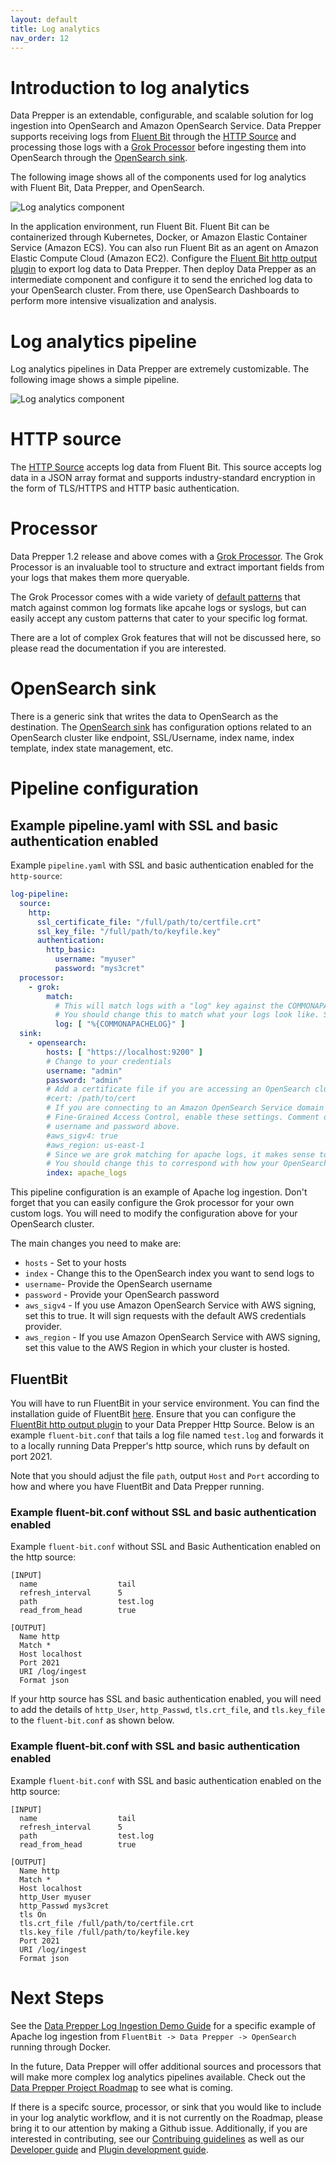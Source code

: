 ```yaml
---
layout: default
title: Log analytics
nav_order: 12
---
```


# Introduction to log analytics

Data Prepper is an extendable, configurable, and scalable solution for log ingestion into OpenSearch and Amazon OpenSearch Service. Data Prepper supports receiving logs from [Fluent Bit](https://fluentbit.io/) through the [HTTP Source](https://github.com/opensearch-project/data-prepper/blob/main/data-prepper-plugins/http-source/README.md) and processing those logs with a [Grok Processor](https://github.com/opensearch-project/data-prepper/blob/main/data-prepper-plugins/grok-processor/README.md) before ingesting them into OpenSearch through the [OpenSearch sink](https://github.com/opensearch-project/data-prepper/blob/main/data-prepper-plugins/opensearch/README.md).

The following image shows all of the components used for log analytics with Fluent Bit, Data Prepper, and OpenSearch.

![Log analytics component]({{site.url}}{{site.baseurl}}/images/data-prepper/log-analytics/log-analytics-components.png)

In the application environment, run Fluent Bit. Fluent Bit can be containerized through Kubernetes, Docker, or Amazon Elastic Container Service (Amazon ECS). You can also run Fluent Bit as an agent on Amazon Elastic Compute Cloud (Amazon EC2). Configure the [Fluent Bit http output plugin](https://docs.fluentbit.io/manual/pipeline/outputs/http) to export log data to Data Prepper. Then deploy Data Prepper as an intermediate component and configure it to send the enriched log data to your OpenSearch cluster. From there, use OpenSearch Dashboards to perform more intensive visualization and analysis. 

# Log analytics pipeline 

Log analytics pipelines in Data Prepper are extremely customizable. The following image shows a simple pipeline. 

![Log analytics component]({{site.url}}{{site.baseurl}}/images/data-prepper/log-analytics/log-ingestion-fluent-bit-data-prepper.png)

# HTTP source

The [HTTP Source](https://github.com/opensearch-project/data-prepper/blob/main/data-prepper-plugins/http-source/README.md) accepts log data from Fluent Bit. This source accepts log data in a JSON array format and supports industry-standard encryption in the form of TLS/HTTPS and HTTP basic authentication.

# Processor

Data Prepper 1.2 release and above comes with a [Grok Processor](https://github.com/opensearch-project/data-prepper/blob/main/data-prepper-plugins/grok-processor/README.md). The Grok Processor is an invaluable tool to structure and extract important fields from your logs that makes them more queryable.

The Grok Processor comes with a wide variety of [default patterns](https://github.com/thekrakken/java-grok/blob/master/src/main/resources/patterns/patterns) that match against common log formats like apcahe logs or syslogs, but can easily accept any custom patterns that cater to your specific log format.

There are a lot of complex Grok features that will not be discussed here, so please read the documentation if you are interested.

# OpenSearch sink

There is a generic sink that writes the data to OpenSearch as the destination. The [OpenSearch sink](https://github.com/opensearch-project/data-prepper/blob/main/data-prepper-plugins/opensearch/README.md) has configuration options related to an OpenSearch cluster like endpoint, SSL/Username, index name, index template, index state management, etc.

# Pipeline configuration

## Example pipeline.yaml with SSL and basic authentication enabled

Example `pipeline.yaml` with SSL and basic authentication enabled for the `http-source`:

```yaml
log-pipeline:
  source:
    http:
      ssl_certificate_file: "/full/path/to/certfile.crt"
      ssl_key_file: "/full/path/to/keyfile.key"
      authentication:
        http_basic:
          username: "myuser"
          password: "mys3cret"
  processor:
    - grok:
        match:
          # This will match logs with a "log" key against the COMMONAPACHELOG pattern (ex: { "log": "actual apache log..." } )
          # You should change this to match what your logs look like. See the grok documenation to get started.
          log: [ "%{COMMONAPACHELOG}" ]
  sink:
    - opensearch:
        hosts: [ "https://localhost:9200" ]
        # Change to your credentials
        username: "admin"
        password: "admin"
        # Add a certificate file if you are accessing an OpenSearch cluster with a self-signed certificate  
        #cert: /path/to/cert
        # If you are connecting to an Amazon OpenSearch Service domain without
        # Fine-Grained Access Control, enable these settings. Comment out the
        # username and password above.
        #aws_sigv4: true
        #aws_region: us-east-1
        # Since we are grok matching for apache logs, it makes sense to send them to an OpenSearch index named apache_logs.
        # You should change this to correspond with how your OpenSearch indixes are set up.
        index: apache_logs
```

This pipeline configuration is an example of Apache log ingestion. Don't forget that you can easily configure the Grok processor for your own custom logs. You will need to modify the configuration above for your OpenSearch cluster.

The main changes you need to make are:

* `hosts` - Set to your hosts
* `index` - Change this to the OpenSearch index you want to send logs to
* `username`- Provide the OpenSearch username
* `password` - Provide your OpenSearch password
* `aws_sigv4` - If you use Amazon OpenSearch Service with AWS signing, set this to true. It will sign requests with the default AWS credentials provider.
* `aws_region` - If you use Amazon OpenSearch Service with AWS signing, set this value to the AWS Region in which your cluster is hosted.

## FluentBit

You will have to run FluentBit in your service environment. You can find the installation guide of FluentBit [here](https://docs.fluentbit.io/manual/installation/getting-started-with-fluent-bit). Ensure that you can configure the [FluentBit http output plugin](https://docs.fluentbit.io/manual/pipeline/outputs/http) to your Data Prepper Http Source. Below is an example `fluent-bit.conf` that tails a log file named `test.log` and forwards it to a locally running Data Prepper's http source, which runs by default on port 2021. 

Note that you should adjust the file `path`, output `Host` and `Port` according to how and where you have FluentBit and Data Prepper running.

### Example fluent-bit.conf without SSL and basic authentication enabled

Example `fluent-bit.conf` without SSL and Basic Authentication enabled on the http source:

```
[INPUT]
  name                  tail
  refresh_interval      5
  path                  test.log
  read_from_head        true

[OUTPUT]
  Name http
  Match *
  Host localhost
  Port 2021
  URI /log/ingest
  Format json
```

If your http source has SSL and basic authentication enabled, you will need to add the details of `http_User`, `http_Passwd`, `tls.crt_file`, and `tls.key_file` to the `fluent-bit.conf` as shown below.

### Example fluent-bit.conf with SSL and basic authentication enabled

Example `fluent-bit.conf` with SSL and basic authentication enabled on the http source:

```
[INPUT]
  name                  tail
  refresh_interval      5
  path                  test.log
  read_from_head        true

[OUTPUT]
  Name http
  Match *
  Host localhost
  http_User myuser
  http_Passwd mys3cret
  tls On
  tls.crt_file /full/path/to/certfile.crt
  tls.key_file /full/path/to/keyfile.key
  Port 2021
  URI /log/ingest
  Format json
```

# Next Steps

See the [Data Prepper Log Ingestion Demo Guide](https://github.com/opensearch-project/data-prepper/blob/main/examples/log-ingestion/README.md) for a specific example of Apache log ingestion from `FluentBit -> Data Prepper -> OpenSearch` running through Docker.

In the future, Data Prepper will offer additional sources and processors that will make more complex log analytics pipelines available. Check out the [Data Prepper Project Roadmap](https://github.com/opensearch-project/data-prepper/projects/1) to see what is coming.  

If there is a specifc source, processor, or sink that you would like to include in your log analytic workflow, and it is not currently on the Roadmap, please bring it to our attention by making a Github issue. Additionally, if you are interested in contributing, see our [Contribuing guidelines](../CONTRIBUTING.md) as well as our [Developer guide](developer_guide.md) and [Plugin development guide](plugin_development.md).
